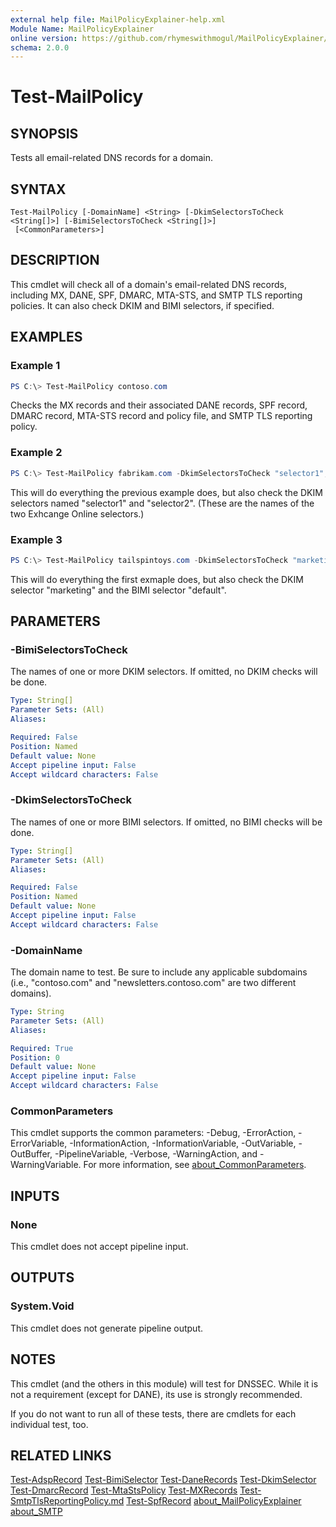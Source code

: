 ```yaml
---
external help file: MailPolicyExplainer-help.xml
Module Name: MailPolicyExplainer
online version: https://github.com/rhymeswithmogul/MailPolicyExplainer/blob/main/man/en-US/Test-MailPolicy.md
schema: 2.0.0
---
```


# Test-MailPolicy

## SYNOPSIS
Tests all email-related DNS records for a domain.

## SYNTAX

```
Test-MailPolicy [-DomainName] <String> [-DkimSelectorsToCheck <String[]>] [-BimiSelectorsToCheck <String[]>]
 [<CommonParameters>]
```

## DESCRIPTION
This cmdlet will check all of a domain's email-related DNS records, including MX, DANE, SPF, DMARC, MTA-STS, and SMTP TLS reporting policies.  It can also check DKIM and BIMI selectors, if specified.

## EXAMPLES

### Example 1
```powershell
PS C:\> Test-MailPolicy contoso.com
```

Checks the MX records and their associated DANE records, SPF record, DMARC record, MTA-STS record and policy file, and SMTP TLS reporting policy.

### Example 2
```powershell
PS C:\> Test-MailPolicy fabrikam.com -DkimSelectorsToCheck "selector1","selector2"
```

This will do everything the previous example does, but also check the DKIM selectors named "selector1" and "selector2".  (These are the names of the two Exhcange Online selectors.)

### Example 3
```powershell
PS C:\> Test-MailPolicy tailspintoys.com -DkimSelectorsToCheck "marketing" -BimiSelectorsToCheck "default"
```

This will do everything the first exmaple does, but also check the DKIM selector "marketing" and the BIMI selector "default".

## PARAMETERS

### -BimiSelectorsToCheck
The names of one or more DKIM selectors.  If omitted, no DKIM checks will be done.

```yaml
Type: String[]
Parameter Sets: (All)
Aliases:

Required: False
Position: Named
Default value: None
Accept pipeline input: False
Accept wildcard characters: False
```

### -DkimSelectorsToCheck
The names of one or more BIMI selectors.  If omitted, no BIMI checks will be done.

```yaml
Type: String[]
Parameter Sets: (All)
Aliases:

Required: False
Position: Named
Default value: None
Accept pipeline input: False
Accept wildcard characters: False
```

### -DomainName
The domain name to test.  Be sure to include any applicable subdomains (i.e., "contoso.com" and "newsletters.contoso.com" are two different domains).

```yaml
Type: String
Parameter Sets: (All)
Aliases:

Required: True
Position: 0
Default value: None
Accept pipeline input: False
Accept wildcard characters: False
```

### CommonParameters
This cmdlet supports the common parameters: -Debug, -ErrorAction, -ErrorVariable, -InformationAction, -InformationVariable, -OutVariable, -OutBuffer, -PipelineVariable, -Verbose, -WarningAction, and -WarningVariable. For more information, see [about_CommonParameters](http://go.microsoft.com/fwlink/?LinkID=113216).

## INPUTS

### None
This cmdlet does not accept pipeline input.

## OUTPUTS

### System.Void
This cmdlet does not generate pipeline output.

## NOTES
This cmdlet (and the others in this module) will test for DNSSEC.  While it is not a requirement (except for DANE), its use is strongly recommended.

If you do not want to run all of these tests, there are cmdlets for each individual test, too.

## RELATED LINKS
[Test-AdspRecord]()
[Test-BimiSelector]()
[Test-DaneRecords]()
[Test-DkimSelector]()
[Test-DmarcRecord]()
[Test-MtaStsPolicy]()
[Test-MXRecords]()
[Test-SmtpTlsReportingPolicy.md]()
[Test-SpfRecord]()
[about_MailPolicyExplainer]()
[about_SMTP]()